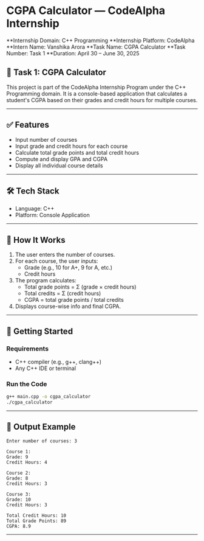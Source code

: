 
# CGPA Calculator — CodeAlpha Internship

**Internship Domain: C++ Programming
**Internship Platform: CodeAlpha
**Intern Name: Vanshika Arora
**Task Name: CGPA Calculator
**Task Number: Task 1
**Duration: April 30 – June 30, 2025

## 📌 Task 1: CGPA Calculator

This project is part of the CodeAlpha Internship Program under the C++ Programming domain. It is a console-based application that calculates a student's CGPA based on their grades and credit hours for multiple courses.

---

## ✅ Features

- Input number of courses
- Input grade and credit hours for each course
- Calculate total grade points and total credit hours
- Compute and display GPA and CGPA
- Display all individual course details

---

## 🛠️ Tech Stack

- Language: C++
- Platform: Console Application

---

## 🧮 How It Works

1. The user enters the number of courses.
2. For each course, the user inputs:
   - Grade (e.g., 10 for A+, 9 for A, etc.)
   - Credit hours
3. The program calculates:
   - Total grade points = Σ (grade × credit hours)
   - Total credits = Σ (credit hours)
   - CGPA = total grade points / total credits
4. Displays course-wise info and final CGPA.

---

## 🚀 Getting Started

### Requirements

- C++ compiler (e.g., g++, clang++)
- Any C++ IDE or terminal

### Run the Code

```bash
g++ main.cpp -o cgpa_calculator
./cgpa_calculator
```

---

## 📸 Output Example

```
Enter number of courses: 3

Course 1:
Grade: 9
Credit Hours: 4

Course 2:
Grade: 8
Credit Hours: 3

Course 3:
Grade: 10
Credit Hours: 3

Total Credit Hours: 10
Total Grade Points: 89
CGPA: 8.9
```

---
